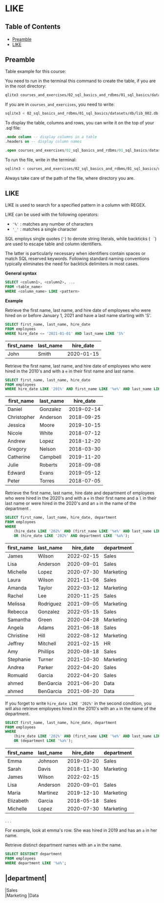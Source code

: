 <h1>LIKE</h1>

<h2>Table of Contents</h2>
<div class="alert alert-block alert-info" style="margin-top: 20px">
  <ul>
    <li><a href="#preamble">Preamble</a></li>
    <li><a href="#like">LIKE</a></li>
  </ul>
</div>

<h2 id="preamble">Preamble</h2>

Table example for this course:

You need to run in the terminal this command to create the table, if you are in the root directory:

```bash
qlite3 courses_and_exercises/02_sql_basics_and_rdbms/01_sql_basics/datasets/db/lib_002.db < courses_and_exercises/02_sql_basics_and_rdbms/01_sql_basics/datasets/sql_scripts/lib_002.sql
```

If you are in `courses_and_exercises`, you need to write:

```bash
sqlite3 < 02_sql_basics_and_rdbms/01_sql_basics/datasets/db/lib_002.db < 02_sql_basics_and_rdbms/01_sql_basics/datasets/sql_scripts/lib_002.sql
```

To display the table, columns and rows, you can write it on the top of your .sql file:

```sql
.mode column -- display columns in a table
.headers on -- display column names

.open courses_and_exercises/02_sql_basics_and_rdbms/01_sql_basics/datasets/db/lib_002.db -- open the database
```

To run the file, write in the terminal:

```bash
sqlite3 < courses_and_exercises/02_sql_basics_and_rdbms/01_sql_basics/utils/006_like.sql
```

Always take care of the path of the file, where directory you are.

<h2 id="like">LIKE</h2>

LIKE is used to search for a specified pattern in a column with REGEX.

LIKE can be used with the following operators:

- `'%'` : matches any number of characters
- `'_'` : matches a single character

SQL employs single quotes (` ' `) to denote string literals, while backticks (` ` `) are used to escape table and column identifiers.   

The latter is particularly necessary when identifiers contain spaces or match SQL reserved keywords. Following standard naming conventions typically eliminates the need for backtick delimiters in most cases.

**General syntax**

```sql
SELECT <column1>, <column2>, ... 
FROM <table_name> 
WHERE <column_name> LIKE <pattern>
```

**Example**

Retrieve the first name, last name, and hire date of employees who were hired on or before January 1, 2021 and have a last name starting with 'S'.

```sql
SELECT first_name, last_name, hire_date
FROM employees
WHERE hire_date <= '2021-01-01' AND last_name LIKE 'S%'
```

|first_name   |last_name  |hire_date |
|-----------  |---------  |----------|
|John        |Smith      |2020-01-15|

Retrieve the first name, last name, and hire date of employees who were hired in the 2010's and with a `e` in their first name and last name.

```sql
SELECT first_name, last_name, hire_date
FROM employees
WHERE hire_date LIKE '201%' AND first_name LIKE '%e%' AND last_name LIKE '%e%';
```

|first_name   |last_name  |hire_date |
|-----------  |---------  |----------|
|Daniel       |Gonzalez   |2019-02-14|
|Christopher  |Anderson   |2018-09-25|
|Jessica      |Moore      |2019-10-15|
|Nicole       |White      |2018-07-12|
|Andrew       |Lopez      |2018-12-20|
|Gregory      |Nelson     |2018-03-30|
|Catherine    |Campbell   |2019-11-20|
|Julie        |Roberts    |2018-09-08|
|Edward       |Evans      |2019-05-12|
|Peter        |Torres     |2018-07-05|

Retrieve the first name, last name, hire date and department of employees who were hired in the 2020's and with a `e` in their first name and a `l` in their last name or were hired in the 2020's and an `a` in the name of the department . 

```sql
SELECT first_name, last_name, hire_date, department
FROM employees
WHERE 
    (hire_date LIKE '202%' AND (first_name LIKE '%e%' AND last_name LIKE '%l%')) 
    OR (hire_date LIKE '202%' AND department LIKE '%a%');
```

|first_name  |last_name  |hire_date   |department|
|-----------  |---------  |----------  |----------|
|James       |Wilson     |2022-02-15   |Sales     
|Lisa        |Anderson   |2020-09-01   |Sales     
|Michelle    |Lopez      |2020-07-30   |Marketing 
|Laura       |Wilson     |2021-11-08   |Sales     
|Amanda      |Taylor     |2022-03-12   |Marketing 
|Rachel      |Lee        |2020-11-25   |Sales     
|Melissa     |Rodriguez  |2021-09-05   |Marketing 
|Rebecca     |Gonzalez   |2022-05-15   |Sales     
|Samantha    |Green      |2020-04-28   |Marketing 
|Angela      |Adams      |2021-06-18   |Sales     
|Christine   |Hill       |2022-08-12   |Marketing 
|Jeffrey     |Mitchell   |2021-02-15   |HR        
|Amy         |Phillips   |2020-08-18   |Sales     
|Stephanie   |Turner     |2021-10-30   |Marketing 
|Andrea      |Parker     |2022-04-20   |Sales     
|Romuald     |Garcia     |2022-04-20   |Sales     
|ahmed       |BenGarcia  |2021-06-20   |Data      
|ahmed       |BenGarcia  |2021-06-20   |Data  

If you forget to write `hire_date LIKE '202%'` in the second condition, you will also retrieve employees hired in the 2010's with an `a` in the name of the department.

```sql
SELECT first_name, last_name, hire_date, department
FROM employees
WHERE 
    (hire_date LIKE '202%' AND (first_name LIKE '%e%' AND last_name LIKE '%l%')) 
    OR (department LIKE '%a%');
```

|first_name  |last_name  |hire_date   |department|
|-----------  |---------  |----------  |----------|
|Emma        |Johnson    |2019-03-20  |Sales     
|Sarah       |Davis      |2018-11-30  |Marketing 
|James       |Wilson     |2022-02-15            
|Lisa        |Anderson   |2020-09-01  |Sales     
|Maria       |Martinez   |2019-12-10  |Marketing 
|Elizabeth   |Garcia     |2018-05-18  |Sales     
|Michelle    |Lopez      |2020-07-30  |Marketing 
.
.
.

For example, look at emma's row. She was hired in 2019 and has an `a` in her name.


Retrieve distinct department names with an `a` in the name.

```sql
SELECT DISTINCT department
FROM employees
WHERE department LIKE '%a%';
```

|department|
----------
|Sales     
|Marketing 
|Data      
